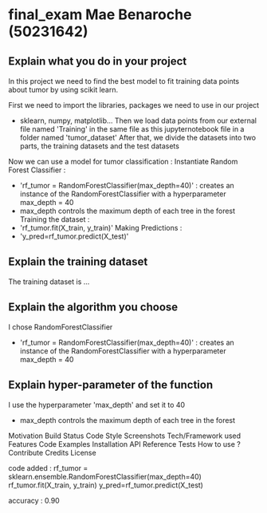 # final_exam Mae Benaroche (50231642)

## Explain what you do in your project <h4>  
In this project we need to find the best model to fit training data points about tumor by using scikit learn.

First we need to import the libraries, packages we need to use in our project 
- sklearn, numpy, matplotlib...
Then we load data points from our external file named 'Training' in the same file as this jupyternotebook file in a folder named 'tumor_dataset'
After that, we divide the datasets into two parts, the training datasets and the test datasets

Now we can use a model for tumor classification :
Instantiate Random Forest Classifier :
- 'rf_tumor = RandomForestClassifier(max_depth=40)' : creates an instance of the RandomForestClassifier with a hyperparameter max_depth = 40
- max_depth controls the maximum depth of each tree in the forest
Training the dataset :
- 'rf_tumor.fit(X_train, y_train)'
Making Predictions :
- 'y_pred=rf_tumor.predict(X_test)' 


## Explain the training dataset <h4>
The training dataset is ...

## Explain the algorithm you choose <h4>
I chose RandomForestClassifier 
- 'rf_tumor = RandomForestClassifier(max_depth=40)' : creates an instance of the RandomForestClassifier with a hyperparameter max_depth = 40


## Explain hyper-parameter of the function <h4>
I use the hyperparameter 'max_depth' and set it to 40
- max_depth controls the maximum depth of each tree in the forest




Motivation
Build Status
Code Style
Screenshots
Tech/Framework used
Features
Code Examples 
Installation
API Reference 
Tests
How to use ?
Contribute
Credits
License 

code added : 
rf_tumor = sklearn.ensemble.RandomForestClassifier(max_depth=40)
rf_tumor.fit(X_train, y_train)
y_pred=rf_tumor.predict(X_test)

accuracy : 0.90

